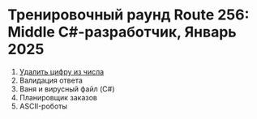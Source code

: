 ﻿# Тренировочный раунд Route 256: Middle C#-разработчик, Январь 2025

1. [Удалить цифру из числа](./Task1.md)
2. Валидация ответа
3. Ваня и вирусный файл (C#)
4. Планировщик заказов
5. ASCII-роботы

